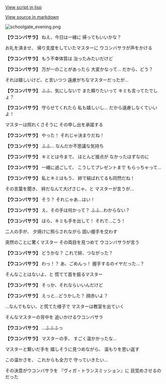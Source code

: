 [View script in lisp](../scripts/20102214.txt)

[View source in markdown](20102214.md)

![schoolgate_evening.png](../images/backgrounds/schoolgate_evening.png)

**【ウコンバサラ】**
ねえ、今日は一緒に
帰ってもいいかな？

お礼を済ませ、
帰り支度をしていたマスターに
ウコンバサラが声をかける

**【ウコンバサラ】**
もう不幸体質は
治ったみたいだけど

**【ウコンバサラ】**
万が一のことがあったら
大変かなって…
だから、どう？

それは嬉しいけど、と言いつつ
遠慮がちなマスターだったが…

**【ウコンバサラ】**
ふふ、気にしないで
また頼りたいって
キミも言ってたでしょ？

**【ウコンバサラ】**
守らせてくれたら
私も嬉しいし…
だから遠慮しなくていいよ！

マスターは照れくさそうに
その申し出を承諾する

**【ウコンバサラ】**
やった！
それじゃ決まりだね！

**【ウコンバサラ】**
ふふ…
なんだか不思議な気持ち

**【ウコンバサラ】**
キミとは今まで、
ほとんど接点が
なかったはずなのに

**【ウコンバサラ】**
一緒に過ごして、
こうしてプレゼントまで
もらっちゃって…

**【ウコンバサラ】**
私とキミはもう、
絆で結ばれてるも同然だね！

その言葉を聞き、
絆だなんて大げさじゃ、と
マスターが言うが…

**【ウコンバサラ】**
そう？
それじゃあ…はい！

**【ウコンバサラ】**
え、その手は何かって？
ふふ…わからない？

**【ウコンバサラ】**
ほら、キミも手を出して！
それで…こう！

二人の手が、
夕焼けに照らされながら
固い握手を交わす

突然のことに驚くマスター
その両目を見つめて
ウコンバサラが言う

**【ウコンバサラ】**
どうかな？
これで絆、つながった？

**【ウコンバサラ】**
わっ！？
あ、ごめんっ！
握手するのイヤだった…？

そんなことはないよ、と
慌てて首を振るマスター

**【ウコンバサラ】**
そっか、それならいいんだけど

**【ウコンバサラ】**
えっと…どうかした？
顔赤いよ？

…なんでもない、と慌てた様子で
マスターは教室を出ていく

そんなマスターの背中を
追いかけるウコンバサラ

**【ウコンバサラ】**
…ふふふっ

**【ウコンバサラ】**
マスターの手、
すごく温かかったな…

マスターと繋いだ手を
嬉しそうに見つめながら、
温もりを思い返す

この温かさを、
これからも全力で
守っていきたい…

その決意がウコンバサラを
『ヴィガ・トランスミッション』に
目覚めさせるのだった
